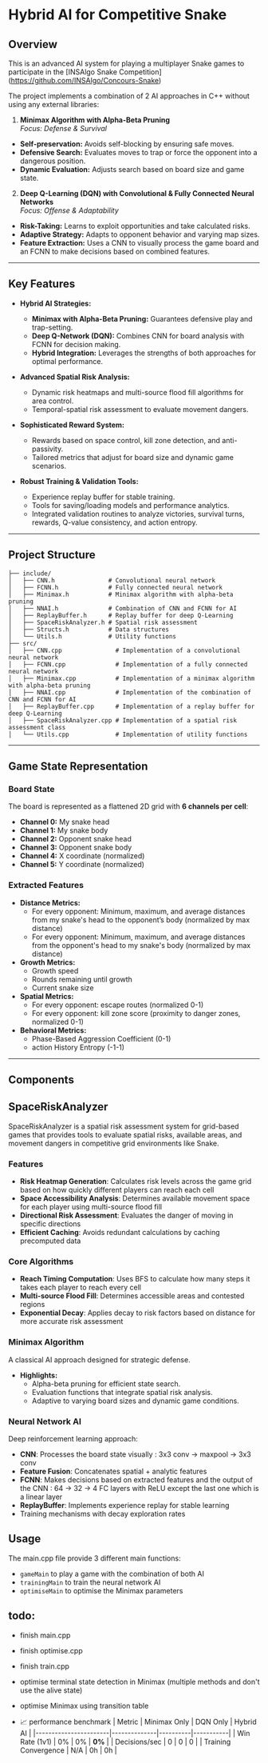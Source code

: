 # Hybrid AI for Competitive Snake

## Overview
This is an advanced AI system for playing a multiplayer Snake games to participate in the [INSAlgo Snake Competition] (https://github.com/INSAlgo/Concours-Snake)

The project implements a combination of 2 AI approaches in C++ without using any external libraries:
1. **Minimax Algorithm with Alpha-Beta Pruning**  
   *Focus: Defense & Survival*
  - **Self-preservation:** Avoids self-blocking by ensuring safe moves.
  - **Defensive Search:** Evaluates moves to trap or force the opponent into a dangerous position.
  - **Dynamic Evaluation:** Adjusts search based on board size and game state.

2. **Deep Q-Learning (DQN) with Convolutional & Fully Connected Neural Networks**  
   *Focus: Offense & Adaptability*
  - **Risk-Taking:** Learns to exploit opportunities and take calculated risks.
  - **Adaptive Strategy:** Adapts to opponent behavior and varying map sizes.
  - **Feature Extraction:** Uses a CNN to visually process the game board and an FCNN to make decisions based on combined features.

---

## Key Features

- **Hybrid AI Strategies:**
  - **Minimax with Alpha-Beta Pruning:** Guarantees defensive play and trap-setting.
  - **Deep Q-Network (DQN):** Combines CNN for board analysis with FCNN for decision making.
  - **Hybrid Integration:** Leverages the strengths of both approaches for optimal performance.

- **Advanced Spatial Risk Analysis:**
  - Dynamic risk heatmaps and multi-source flood fill algorithms for area control.
  - Temporal-spatial risk assessment to evaluate movement dangers.

- **Sophisticated Reward System:**
  - Rewards based on space control, kill zone detection, and anti-passivity.
  - Tailored metrics that adjust for board size and dynamic game scenarios.

- **Robust Training & Validation Tools:**
  - Experience replay buffer for stable training.
  - Tools for saving/loading models and performance analytics.
  - Integrated validation routines to analyze victories, survival turns, rewards, Q-value consistency, and action entropy.

---

## Project Structure

```
├── include/
│   ├── CNN.h               # Convolutional neural network
│   ├── FCNN.h              # Fully connected neural network
│   ├── Minimax.h           # Minimax algorithm with alpha-beta pruning
│   ├── NNAI.h              # Combination of CNN and FCNN for AI
│   ├── ReplayBuffer.h      # Replay buffer for deep Q-Learning
│   ├── SpaceRiskAnalyzer.h # Spatial risk assessment
│   ├── Structs.h           # Data structures
│   └── Utils.h             # Utility functions
├── src/
│   ├── CNN.cpp               # Implementation of a convolutional neural network
│   ├── FCNN.cpp              # Implementation of a fully connected neural network
│   ├── Minimax.cpp           # Implementation of a minimax algorithm with alpha-beta pruning
│   ├── NNAI.cpp              # Implementation of the combination of CNN and FCNN for AI
│   ├── ReplayBuffer.cpp      # Implementation of a replay buffer for deep Q-Learning
│   ├── SpaceRiskAnalyzer.cpp # Implementation of a spatial risk assessment class
│   └── Utils.cpp             # Implementation of utility functions
```

---

## Game State Representation

### Board State
The board is represented as a flattened 2D grid with **6 channels per cell**:
- **Channel 0:** My snake head
- **Channel 1:** My snake body
- **Channel 2:** Opponent snake head
- **Channel 3:** Opponent snake body
- **Channel 4:** X coordinate (normalized)
- **Channel 5:** Y coordinate (normalized)

### Extracted Features
- **Distance Metrics:**
  - For every opponent: Minimum, maximum, and average distances from my snake's head to the opponent’s body (normalized by max distance)
  - For every opponent: Minimum, maximum, and average distances from the opponent's head to my snake's body (normalized by max distance)
- **Growth Metrics:**
  - Growth speed
  - Rounds remaining until growth
  - Current snake size
- **Spatial Metrics:**
  - For every opponent: escape routes (normalized 0-1)
  - For every opponent: kill zone score (proximity to danger zones, normalized 0-1)
- **Behavioral Metrics:**
  - Phase-Based Aggression Coefficient (0-1)
  - action History Entropy (-1-1)

---

## Components

## SpaceRiskAnalyzer
SpaceRiskAnalyzer is a spatial risk assessment system for grid-based games that provides tools to evaluate spatial risks, 
available areas, and movement dangers in competitive grid environments like Snake.

### Features
- **Risk Heatmap Generation**: Calculates risk levels across the game grid based on how quickly different players can reach each cell
- **Space Accessibility Analysis**: Determines available movement space for each player using multi-source flood fill
- **Directional Risk Assessment**: Evaluates the danger of moving in specific directions
- **Efficient Caching**: Avoids redundant calculations by caching precomputed data

### Core Algorithms
- **Reach Timing Computation**: Uses BFS to calculate how many steps it takes each player to reach every cell
- **Multi-source Flood Fill**: Determines accessible areas and contested regions
- **Exponential Decay**: Applies decay to risk factors based on distance for more accurate risk assessment


### Minimax Algorithm
A classical AI approach designed for strategic defense.

- **Highlights:**
  - Alpha-beta pruning for efficient state search.
  - Evaluation functions that integrate spatial risk analysis.
  - Adaptive to varying board sizes and dynamic game conditions.

### Neural Network AI
Deep reinforcement learning approach:
- **CNN**: Processes the board state visually : 3x3 conv → maxpool → 3x3 conv
- **Feature Fusion**: Concatenates spatial + analytic features
- **FCNN**: Makes decisions based on extracted features and the output of the CNN : 64 → 32 → 4 FC layers with ReLU except the last one which is a linear layer
- **ReplayBuffer**: Implements experience replay for stable learning
- Training mechanisms with decay exploration rates


## Usage
The main.cpp file provide 3 different main functions:
- `gameMain` to play a game with the combination of both AI
- `trainingMain` to train the neural network AI
- `optimiseMain` to optimise the Minimax parameters


## todo:
- finish main.cpp
- finish optimise.cpp
- finish train.cpp

- optimise terminal state detection in Minimax (multiple methods and don't use the alive state)
- optimise Minimax using transition table

- 📈 performance benchmark
| Metric                | Minimax Only | DQN Only | Hybrid AI |
|-----------------------|--------------|----------|-----------|
| Win Rate (1v1)        | 0%           | 0%       | **0%**    |
| Decisions/sec         | 0            | 0        | 0         |
| Training Convergence  | N/A          | 0h       | 0h        |
